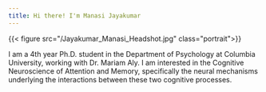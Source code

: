 ```yaml
---
title: Hi there! I'm Manasi Jayakumar
---
```


{{< figure src="/Jayakumar_Manasi_Headshot.jpg" class="portrait">}}

I am a 4th year Ph.D. student in the Department of Psychology at Columbia University, working with Dr. Mariam Aly. I am interested in the Cognitive Neuroscience of Attention and Memory, specifically the neural mechanisms underlying the interactions between these two cognitive processes. 
